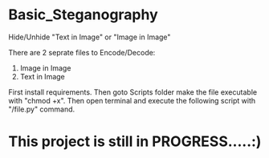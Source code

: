 # Basic_Steganography
Hide/Unhide "Text in Image" or "Image in Image" 

There are 2 seprate files to Encode/Decode:
1) Image in Image
2) Text in Image

First install requirements.
Then goto Scripts folder make the file executable with "chmod +x".
Then open terminal and execute the following script with "/file.py" command.


# This project is still in PROGRESS.....:)
